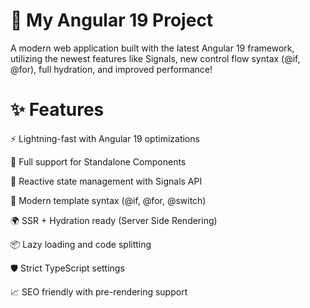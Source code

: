 # 🚀 My Angular 19 Project

A modern web application built with the latest Angular 19 framework, utilizing the newest features like Signals, new control flow syntax (@if, @for), full hydration, and improved performance!

 # ✨  Features
⚡ Lightning-fast with Angular 19 optimizations

🌱 Full support for Standalone Components

🧠 Reactive state management with Signals API

📜 Modern template syntax (@if, @for, @switch)

🌍 SSR + Hydration ready (Server Side Rendering)

📦 Lazy loading and code splitting

🛡️ Strict TypeScript settings

📈 SEO friendly with pre-rendering support
